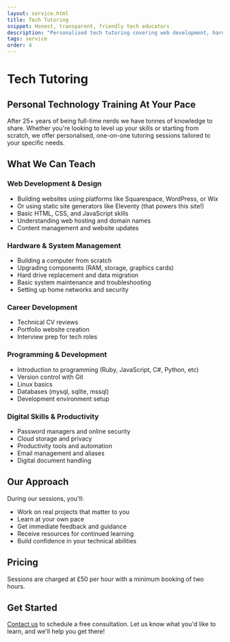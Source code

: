 ```yaml
---
layout: service.html
title: Tech Tutoring
snippet: Honest, transparent, friendly tech educators
description: "Personalised tech tutoring covering web development, hardware, programming, and digital skills. Learn at your own pace with experienced educators."
tags: service
order: 4
---
```


# Tech Tutoring

## Personal Technology Training At Your Pace

After 25+ years of being full-time nerds we have tonnes of knowledge to share. Whether you're looking to level up your skills or starting from scratch, we offer personalised, one-on-one tutoring sessions tailored to your specific needs.

## What We Can Teach

### Web Development & Design
- Building websites using platforms like Squarespace, WordPress, or Wix
- Or using static site generators like Eleventy (that powers this site!)
- Basic HTML, CSS, and JavaScript skills
- Understanding web hosting and domain names
- Content management and website updates

### Hardware & System Management

- Building a computer from scratch
- Upgrading components (RAM, storage, graphics cards)
- Hard drive replacement and data migration
- Basic system maintenance and troubleshooting
- Setting up home networks and security

### Career Development

- Technical CV reviews
- Portfolio website creation
- Interview prep for tech roles

### Programming & Development

- Introduction to programming (Ruby, JavaScript, C#, Python, etc)
- Version control with Git
- Linux basics
- Databases (mysql, sqlite, mssql)
- Development environment setup

### Digital Skills & Productivity

- Password managers and online security
- Cloud storage and privacy
- Productivity tools and automation
- Email management and aliases
- Digital document handling

## Our Approach

During our sessions, you'll:

- Work on real projects that matter to you
- Learn at your own pace
- Get immediate feedback and guidance
- Receive resources for continued learning
- Build confidence in your technical abilities

## Pricing

Sessions are charged at £50 per hour with a minimum booking of two hours.

## Get Started

[Contact us](/contact/) to schedule a free consultation. Let us know what you'd like to learn, and we'll help you get there!
